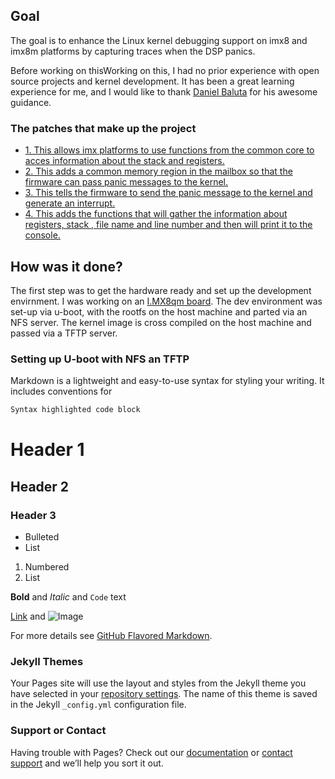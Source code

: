 ## Goal
The goal is to enhance the Linux kernel debugging support on imx8 and imx8m platforms by capturing traces when the DSP panics.

Before working on thisWorking on this, I had no prior experience with open source projects and kernel development. It has been a great learning experience for me, and I would like to thank [Daniel Baluta](https://github.com/dbaluta) for his awesome guidance.

### The patches that make up the project

- [1. This allows imx platforms to use functions from the common core to acces information about the stack and registers.](https://github.com/thesofproject/linux/pull/2322)
- [2. This adds a common memory region in the mailbox so that the firmware can pass panic messages to the kernel.](https://github.com/thesofproject/linux/pull/2341)
- [3. This tells the firmware to send the panic message to the kernel and generate an interrupt.](https://github.com/thesofproject/sof/pull/3282)
- [4. This adds the functions that will gather the information about registers, stack , file name and line number and then will print it to the console.](https://github.com/thesofproject/linux/pull/2348)

## How was it done?

The first step was to get the hardware ready and set up the development envirnment.
I was working on an [I.MX8qm board](https://www.nxp.com/design/development-boards/i-mx-evaluation-and-development-boards/i-mx-8quadmax-multisensory-enablement-kit-mek:MCIMX8QM-CPU). The dev environment was set-up via u-boot, with the rootfs on the host machine and parted via an NFS server. The kernel image is cross compiled on the host machine and passed via a TFTP server.

### Setting up U-boot with NFS an TFTP

Markdown is a lightweight and easy-to-use syntax for styling your writing. It includes conventions for

```markdown
Syntax highlighted code block
```
# Header 1
## Header 2
### Header 3

- Bulleted
- List

1. Numbered
2. List

**Bold** and _Italic_ and `Code` text

[Link](url) and ![Image](src)


For more details see [GitHub Flavored Markdown](https://guides.github.com/features/mastering-markdown/).

### Jekyll Themes

Your Pages site will use the layout and styles from the Jekyll theme you have selected in your [repository settings](https://github.com/IulianOlaru249/GsOC2020-Summary/settings). The name of this theme is saved in the Jekyll `_config.yml` configuration file.

### Support or Contact

Having trouble with Pages? Check out our [documentation](https://docs.github.com/categories/github-pages-basics/) or [contact support](https://github.com/contact) and we’ll help you sort it out.
